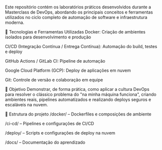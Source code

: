 Este repositório contém os laboratórios práticos desenvolvidos durante a Masterclass de DevOps, abordando os principais conceitos e ferramentas utilizados no ciclo completo de automação de software e infraestrutura moderna.

🔧 Tecnologias e Ferramentas Utilizadas
Docker: Criação de ambientes isolados para desenvolvimento e produção

CI/CD (Integração Contínua / Entrega Contínua): Automação do build, testes e deploy

GitHub Actions / GitLab CI: Pipeline de automação

Google Cloud Platform (GCP): Deploy de aplicações em nuvem

Git: Controle de versão e colaboração em equipe

🎯 Objetivo
Demonstrar, de forma prática, como aplicar a cultura DevOps para resolver o clássico problema do "na minha máquina funciona", criando ambientes reais, pipelines automatizados e realizando deploys seguros e escaláveis na nuvem.

📂 Estrutura do projeto
/docker/ – Dockerfiles e composições de ambiente

/ci-cd/ – Pipelines e configurações de CI/CD

/deploy/ – Scripts e configurações de deploy na nuvem

/docs/ – Documentação do aprendizado

